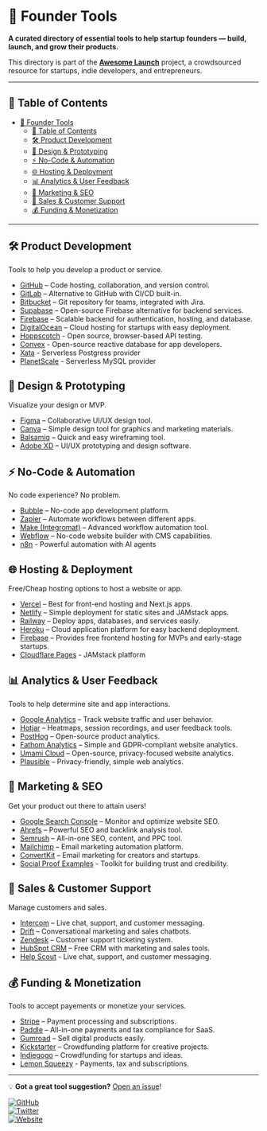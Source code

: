 # 🚀 Founder Tools  

**A curated directory of essential tools to help startup founders — build, launch, and grow their products.**  

This directory is part of the **[Awesome Launch](./README.md)** project, a crowdsourced resource for startups, indie developers, and entrepreneurs.  

---

## 📌 Table of Contents  

- [🚀 Founder Tools](#-founder-tools)
  - [📌 Table of Contents](#-table-of-contents)
  - [🛠 Product Development](#-product-development)
  - [🎨 Design \& Prototyping](#-design--prototyping)
  - [⚡ No-Code \& Automation](#-no-code--automation)
  - [🌐 Hosting \& Deployment](#-hosting--deployment)
  - [📊 Analytics \& User Feedback](#-analytics--user-feedback)
  - [📢 Marketing \& SEO](#-marketing--seo)
  - [💬 Sales \& Customer Support](#-sales--customer-support)
  - [💰 Funding \& Monetization](#-funding--monetization)

---

## 🛠 Product Development  

Tools to help you develop a product or service.

- [GitHub](https://github.com/) – Code hosting, collaboration, and version control.  
- [GitLab](https://gitlab.com/) – Alternative to GitHub with CI/CD built-in.  
- [Bitbucket](https://bitbucket.org/) – Git repository for teams, integrated with Jira.  
- [Supabase](https://supabase.com/) – Open-source Firebase alternative for backend services.  
- [Firebase](https://firebase.google.com/) – Scalable backend for authentication, hosting, and database.  
- [DigitalOcean](https://www.digitalocean.com/) – Cloud hosting for startups with easy deployment.
- [Hoppscotch](https://hoppscotch.io/) - Open source, browser-based API testing.
- [Convex](https://www.convex.dev/) - Open-source reactive database for app developers.
- [Xata](https://xata.io/) - Serverless Postgress provider
- [PlanetScale](https://planetscale.com/) - Serverless MySQL provider

## 🎨 Design & Prototyping  

Visualize your design or MVP.
  
- [Figma](https://www.figma.com/) – Collaborative UI/UX design tool.  
- [Canva](https://www.canva.com/) – Simple design tool for graphics and marketing materials.  
- [Balsamiq](https://balsamiq.com/) – Quick and easy wireframing tool.  
- [Adobe XD](https://www.adobe.com/products/xd.html) – UI/UX prototyping and design software.  

## ⚡ No-Code & Automation  

No code experience? No problem.

- [Bubble](https://bubble.io/) – No-code app development platform.  
- [Zapier](https://zapier.com/) – Automate workflows between different apps.  
- [Make (Integromat)](https://www.make.com/) – Advanced workflow automation tool.  
- [Webflow](https://webflow.com/) – No-code website builder with CMS capabilities.
- [n8n](https://n8n.io/) - Powerful automation with AI agents

## 🌐 Hosting & Deployment  

Free/Cheap hosting options to host a website or app.

- [Vercel](https://vercel.com/) – Best for front-end hosting and Next.js apps.  
- [Netlify](https://www.netlify.com/) – Simple deployment for static sites and JAMstack apps.  
- [Railway](https://railway.app/) – Deploy apps, databases, and services easily.  
- [Heroku](https://www.heroku.com/) – Cloud application platform for easy backend deployment.  
- [Firebase](https://firebase.google.com/) – Provides free frontend hosting for MVPs and early-stage startups.
- [Cloudflare Pages](https://pages.cloudflare.com/) - JAMstack platform

## 📊 Analytics & User Feedback  

Tools to help determine site and app interactions.

- [Google Analytics](https://analytics.google.com/) – Track website traffic and user behavior.  
- [Hotjar](https://www.hotjar.com/) – Heatmaps, session recordings, and user feedback tools.  
- [PostHog](https://posthog.com/) – Open-source product analytics.  
- [Fathom Analytics](https://usefathom.com/) – Simple and GDPR-compliant website analytics.  
- [Umami Cloud](https://umami.is/) – Open-source, privacy-focused website analytics.  
- [Plausible](https://plausible.io/) – Privacy-friendly, simple web analytics.  

## 📢 Marketing & SEO  

Get your product out there to attain users!

- [Google Search Console](https://search.google.com/search-console) – Monitor and optimize website SEO.  
- [Ahrefs](https://ahrefs.com/) – Powerful SEO and backlink analysis tool.  
- [Semrush](https://www.semrush.com/) – All-in-one SEO, content, and PPC tool.  
- [Mailchimp](https://mailchimp.com/) – Email marketing automation platform.  
- [ConvertKit](https://convertkit.com/) – Email marketing for creators and startups.
- [Social Proof Examples](https://socialproofexamples.com/) - Toolkit for building trust and credibility.

## 💬 Sales & Customer Support  

Manage customers and sales.
  
- [Intercom](https://www.intercom.com/) – Live chat, support, and customer messaging.  
- [Drift](https://www.drift.com/) – Conversational marketing and sales chatbots.  
- [Zendesk](https://www.zendesk.com/) – Customer support ticketing system.  
- [HubSpot CRM](https://www.hubspot.com/) – Free CRM with marketing and sales tools.
- [Help Scout](https://www.helpscout.com/) - Live chat, support, and customer messaging. 

## 💰 Funding & Monetization  

Tools to accept payements or monetize your services.

- [Stripe](https://stripe.com/) – Payment processing and subscriptions.  
- [Paddle](https://www.paddle.com/) – All-in-one payments and tax compliance for SaaS.  
- [Gumroad](https://www.gumroad.com/) – Sell digital products easily.  
- [Kickstarter](https://www.kickstarter.com/) – Crowdfunding platform for creative projects.  
- [Indiegogo](https://www.indiegogo.com/) – Crowdfunding for startups and ideas.
- [Lemon Squeezy](https://www.lemonsqueezy.com/) - Payments, tax and subscriptions.

---

💡 **Got a great tool suggestion?** [Open an issue](https://github.com/soGeneri/awesome-launch/issues)!  

[![GitHub](https://img.shields.io/badge/github-soGeneri/awesome-launch-orange.svg)](https://github.com/soGeneri/awesome-launch)  
[![Twitter](https://img.shields.io/badge/twitter-soGeneri-blue.svg)](https://twitter.com/soGeneri)  
[![Website](https://img.shields.io/badge/website-awesomelaunch.web.app-blue.svg)](https://awesomelaunch.web.app/)

